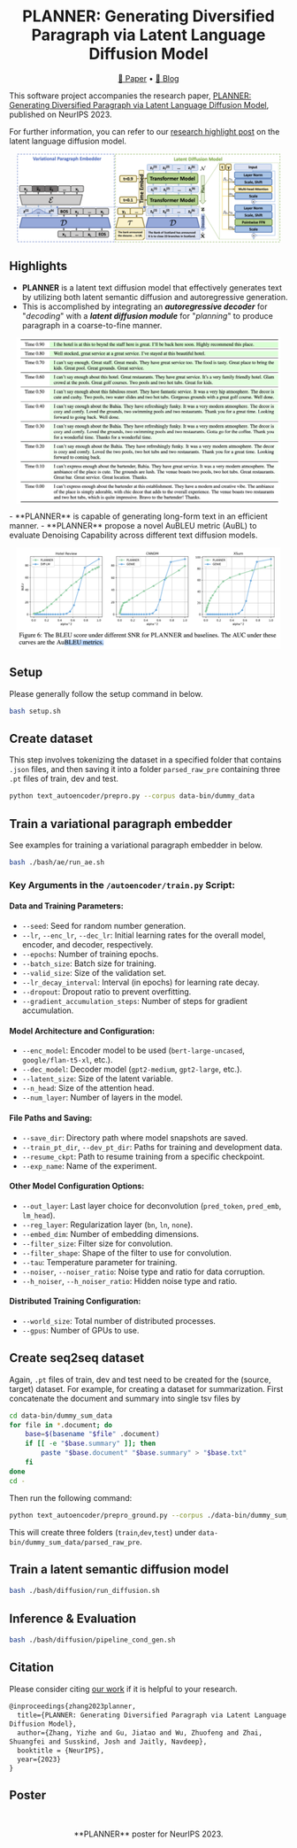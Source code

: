 <h1 align="center"> PLANNER: Generating Diversified Paragraph via Latent Language Diffusion Model </h1>

<p align="center">
<a href="https://arxiv.org/pdf/2306.02531.pdf">📃 Paper</a>
•
<a href="https://machinelearning.apple.com/research/latent-language-diffusion-model" >📝 Blog</a>
</p>

This software project accompanies the research paper, [PLANNER: Generating Diversified Paragraph via Latent Language Diffusion Model](https://arxiv.org/pdf/2306.02531.pdf), published on NeurIPS 2023. 

For further information, you can refer to our [research highlight post](https://machinelearning.apple.com/research/latent-language-diffusion-model) on the latent language diffusion model.


<p align = "center">
<img src="figures/model.png" width="95%" alt="" align=center />
</p>

## Highlights
- **PLANNER** is a latent text diffusion model that effectively generates text by utilizing both latent semantic diffusion and autoregressive generation. 
- This is accomplished by integrating an ***autoregressive decoder*** for "*decoding*" with a ***latent diffusion module*** for "*planning*" to produce paragraph in a coarse-to-fine manner. 
<p align = "center">
<img src="figures/generation.png" width="95%" alt="" align=center />
</p>
- **PLANNER** is capable of generating long-form text in an efficient manner.
- **PLANNER** propose a novel AuBLEU metric (AuBL) to evaluate Denoising Capability across different text diffusion models.
<p align = "center">
<img src="figures/aubleu.png" width="95%" alt="" align=center />
</p>

## Setup
Please generally follow the setup command in below. 
```bash 
bash setup.sh
```
## Create dataset

This step involves tokenizing the dataset in a specified folder that contains ``.json`` files, and then saving it into a folder `parsed_raw_pre` containing three ``.pt`` files of train, dev and test. 

```bash 
python text_autoencoder/prepro.py --corpus data-bin/dummy_data
```


## Train a variational paragraph embedder

See examples for training a variational paragraph embedder in below. 

```bash 
bash ./bash/ae/run_ae.sh
```

### Key Arguments in the `/autoencoder/train.py` Script:

#### Data and Training Parameters:

- `--seed`: Seed for random number generation.
- `--lr`, `--enc_lr`, `--dec_lr`: Initial learning rates for the overall model, encoder, and decoder, respectively.
- `--epochs`: Number of training epochs.
- `--batch_size`: Batch size for training.
- `--valid_size`: Size of the validation set.
- `--lr_decay_interval`: Interval (in epochs) for learning rate decay.
- `--dropout`: Dropout ratio to prevent overfitting.
- `--gradient_accumulation_steps`: Number of steps for gradient accumulation.

#### Model Architecture and Configuration:

- `--enc_model`: Encoder model to be used (`bert-large-uncased`, `google/flan-t5-xl`, etc.).
- `--dec_model`: Decoder model (`gpt2-medium`, `gpt2-large`, etc.).
- `--latent_size`: Size of the latent variable.
- `--n_head`: Size of the attention head.
- `--num_layer`: Number of layers in the model.

#### File Paths and Saving:

- `--save_dir`: Directory path where model snapshots are saved.
- `--train_pt_dir`, `--dev_pt_dir`: Paths for training and development data.
- `--resume_ckpt`: Path to resume training from a specific checkpoint.
- `--exp_name`: Name of the experiment.

#### Other Model Configuration Options:

- `--out_layer`: Last layer choice for deconvolution (`pred_token`, `pred_emb`, `lm_head`).
- `--reg_layer`: Regularization layer (`bn`, `ln`, `none`).
- `--embed_dim`: Number of embedding dimensions.
- `--filter_size`: Filter size for convolution.
- `--filter_shape`: Shape of the filter to use for convolution.
- `--tau`: Temperature parameter for training.
- `--noiser`, `--noiser_ratio`: Noise type and ratio for data corruption.
- `--h_noiser`, `--h_noiser_ratio`: Hidden noise type and ratio.

#### Distributed Training Configuration:

- `--world_size`: Total number of distributed processes.
- `--gpus`: Number of GPUs to use.


## Create seq2seq dataset

Again, ``.pt`` files of train, dev and test need to be created for the (source, target) dataset. For example, for creating a dataset for summarization. First concatenate the document and summary into single tsv files by
```bash 
cd data-bin/dummy_sum_data
for file in *.document; do
    base=$(basename "$file" .document)
    if [[ -e "$base.summary" ]]; then
        paste "$base.document" "$base.summary" > "$base.txt"
    fi
done
cd -
```
Then run the following command:

```bash 
python text_autoencoder/prepro_ground.py --corpus ./data-bin/dummy_sum_data/
```
This will create three folders (``train``,``dev``,``test``) under ``data-bin/dummy_sum_data/parsed_raw_pre``.


## Train a latent semantic diffusion model
```bash 
bash ./bash/diffusion/run_diffusion.sh
```

## Inference & Evaluation
```bash 
bash ./bash/diffusion/pipeline_cond_gen.sh
```


## Citation
Please consider citing [our work](https://arxiv.org/pdf/2306.02531.pdf) if it is helpful to your research.
```
@inproceedings{zhang2023planner,
  title={PLANNER: Generating Diversified Paragraph via Latent Language Diffusion Model},
  author={Zhang, Yizhe and Gu, Jiatao and Wu, Zhuofeng and Zhai, Shuangfei and Susskind, Josh and Jaitly, Navdeep},
  booktitle = {NeurIPS},
  year={2023}
}
```

## Poster
<p align = "center">
<img src="figures/planner_poster.png" width="100%" alt="" align=center />
</p>
<p align = "center">
**PLANNER** poster for NeurIPS 2023.
</p>
